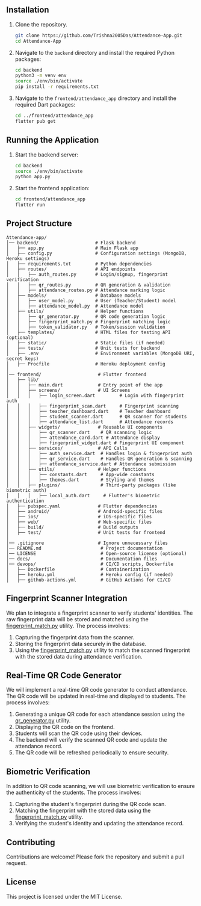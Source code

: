 ## Installation

1. Clone the repository.
    ```sh
    git clone https://github.com/Trishna2005Das/Attendance-App.git
    cd Attendance-App
    ```
2. Navigate to the `backend` directory and install the required Python packages:
    ```sh
    cd backend
    python3 -m venv env
    source ./env/bin/activate
    pip install -r requirements.txt
    ```
3. Navigate to the `frontend/attendance_app` directory and install the required Dart packages:
    ```sh
    cd ../frontend/attendance_app
    flutter pub get
    ```

## Running the Application

1. Start the backend server:
    ```sh
    cd backend
    source ./env/bin/activate
    python app.py
    ```
2. Start the frontend application:
    ```sh
    cd frontend/attendance_app
    flutter run
    ```

## Project Structure

```
Attendance-app/
│── backend/                     # Flask backend
│   ├── app.py                   # Main Flask app
│   ├── config.py                # Configuration settings (MongoDB, Heroku settings)
│   ├── requirements.txt         # Python dependencies
│   ├── routes/                  # API endpoints
│   │   ├── auth_routes.py       # Login/signup, fingerprint verification
│   │   ├── qr_routes.py         # QR generation & validation
│   │   ├── attendance_routes.py # Attendance marking logic
│   ├── models/                  # Database models
│   │   ├── user_model.py        # User (Teacher/Student) model
│   │   ├── attendance_model.py  # Attendance model
│   ├── utils/                   # Helper functions
│   │   ├── qr_generator.py      # QR code generation logic
│   │   ├── fingerprint_match.py # Fingerprint matching logic
│   │   ├── token_validator.py   # Token/session validation
│   ├── templates/               # HTML files for testing API (optional)
│   ├── static/                  # Static files (if needed)
│   ├── tests/                   # Unit tests for backend
│   ├── .env                     # Environment variables (MongoDB URI, secret keys)
│   ├── Procfile                 # Heroku deployment config
│
│── frontend/                     # Flutter frontend
│   ├── lib/
│   │   ├── main.dart             # Entry point of the app
│   │   ├── screens/              # UI Screens
│   │   │   ├── login_screen.dart         # Login with fingerprint auth
│   │   │   ├── fingerprint_scan.dart     # Fingerprint scanning
│   │   │   ├── teacher_dashboard.dart    # Teacher dashboard
│   │   │   ├── student_scanner.dart      # QR scanner for students
│   │   │   ├── attendance_list.dart      # Attendance records
│   │   ├── widgets/              # Reusable UI components
│   │   │   ├── qr_scanner.dart    # QR scanning logic
│   │   │   ├── attendance_card.dart # Attendance display
│   │   │   ├── fingerprint_widget.dart # Fingerprint UI component
│   │   ├── services/             # API Calls
│   │   │   ├── auth_service.dart  # Handles login & fingerprint auth
│   │   │   ├── qr_service.dart    # Handles QR generation & scanning
│   │   │   ├── attendance_service.dart # Attendance submission
│   │   ├── utils/                # Helper functions
│   │   │   ├── constants.dart     # App-wide constants
│   │   │   ├── themes.dart        # Styling and themes
│   │   ├── plugins/               # Third-party packages (like biometric auth)
│   │   │   ├── local_auth.dart     # Flutter's biometric authentication
│   ├── pubspec.yaml              # Flutter dependencies
│   ├── android/                  # Android-specific files
│   ├── ios/                      # iOS-specific files
│   ├── web/                      # Web-specific files
│   ├── build/                    # Build outputs
│   ├── test/                     # Unit tests for frontend
│
│── .gitignore                    # Ignore unnecessary files
│── README.md                      # Project documentation
│── LICENSE                        # Open-source license (optional)
│── docs/                          # Documentation files
│── devops/                        # CI/CD scripts, Dockerfile
│   ├── Dockerfile                 # Containerization
│   ├── heroku.yml                 # Heroku config (if needed)
│   ├── github-actions.yml         # GitHub Actions for CI/CD
```

## Fingerprint Scanner Integration

We plan to integrate a fingerprint scanner to verify students' identities. The raw fingerprint data will be stored and matched using the [fingerprint_match.py](http://_vscodecontentref_/2) utility. The process involves:

1. Capturing the fingerprint data from the scanner.
2. Storing the fingerprint data securely in the database.
3. Using the [fingerprint_match.py](http://_vscodecontentref_/3) utility to match the scanned fingerprint with the stored data during attendance verification.

## Real-Time QR Code Generator

We will implement a real-time QR code generator to conduct attendance. The QR code will be updated in real-time and displayed to students. The process involves:

1. Generating a unique QR code for each attendance session using the [qr_generator.py](http://_vscodecontentref_/4) utility.
2. Displaying the QR code on the frontend.
3. Students will scan the QR code using their devices.
4. The backend will verify the scanned QR code and update the attendance record.
5. The QR code will be refreshed periodically to ensure security.

## Biometric Verification

In addition to QR code scanning, we will use biometric verification to ensure the authenticity of the students. The process involves:

1. Capturing the student's fingerprint during the QR code scan.
2. Matching the fingerprint with the stored data using the [fingerprint_match.py](http://_vscodecontentref_/5) utility.
3. Verifying the student's identity and updating the attendance record.

## Contributing

Contributions are welcome! Please fork the repository and submit a pull request.

## License

This project is licensed under the MIT License.